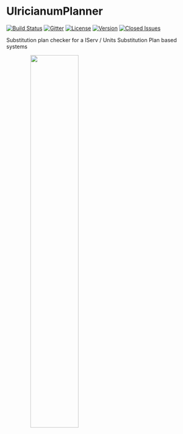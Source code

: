 # UlricianumPlanner
[![Build Status](https://travis-ci.org/Quexten/UlricianumPlanner.svg?branch=master)](https://travis-ci.org/Quexten/UlricianumPlanner)
[![Gitter](https://badges.gitter.im/gitterHQ/gitter.svg)](https://gitter.im/ulricianum-planner/Lobby)
[![License](https://img.shields.io/github/license/Quexten/UlricianumPlanner.svg)](https://github.com/Quexten/UlricianumPlanner/blob/master/LICENSE)
[![Version](https://img.shields.io/github/release/quexten/UlricianumPlanner.svg)](https://github.com/Quexten/UlricianumPlanner/releases)
[![Closed Issues](https://img.shields.io/github/issues-closed-raw/quexten/UlricianumPlanner.svg)](https://github.com/Quexten/UlricianumPlanner/issues?q=is%3Aissue+is%3Aclosed)

Substitution plan checker for a IServ / Units Substitution Plan based systems


<p align="center">
  <a href="https://play.google.com/store/apps/details?id=com.quexten.ulricianumplanner">
    <img src="https://cdn.rawgit.com/steverichey/google-play-badge-svg/master/img/en_get.svg" width="50%" align="left">
  </a>
</p>
